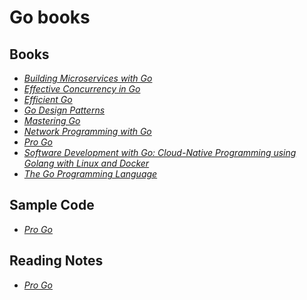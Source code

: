 # Go books

## Books

* [_Building Microservices with Go_](./books/Building%20microservices%20with%20Go%20build%20seamless,%20efficient,%20and%20robust%20microservices%20with%20Go%20(Jackson,%20Nic)%20(Z-Library).pdf)
* [_Effective Concurrency in Go_](./books/Effective_Concurrency_in_Go__Develop.pdf)
* [_Efficient Go_](./books/Efficient%20Go%20Data-Driven%20Performance%20Optimization%20(Bartlomiej%20Plotka)%20(Z-Library).pdf)
* [_Go Design Patterns_](./books/Go%20design%20patterns%20learn%20idiomatic,%20efficient,%20clean,%20and%20extensible%20Go%20design%20and%20concurrency%20patterns%20by%20using%20TDD%20(Contreras,%20Mario%20Castro)%20(Z-Library).pdf)
* [_Mastering Go_](./books/vdoc.pub_mastering-go-create-golang-production-applications-using-network-libraries-concurrency-and-advanced-go-data-structures.pdf)
* [_Network Programming with Go_](./books/dokumen.pub_network-programming-with-go-9781718500891-2020943331.epub)
* [_Pro Go_](./books/Pro_Go.pdf)
* [_Software Development with Go: Cloud-Native Programming using Golang with Linux and Docker_](./books/Software%20Development%20with%20Go%20Cloud-Native%20Programming%20using%20Golang%20with%20Linux%20and%20Docker%20(Nanik%20Tolaram)%20(Z-Library).pdf)
* [_The Go Programming Language_](./books/The%20Go%20Programming%20Language.pdf)

## Sample Code

* [_Pro Go_](https://github.com/Apress/pro-go)

## Reading Notes

* [_Pro Go_](./reading-notes/Pro%20Go.md)